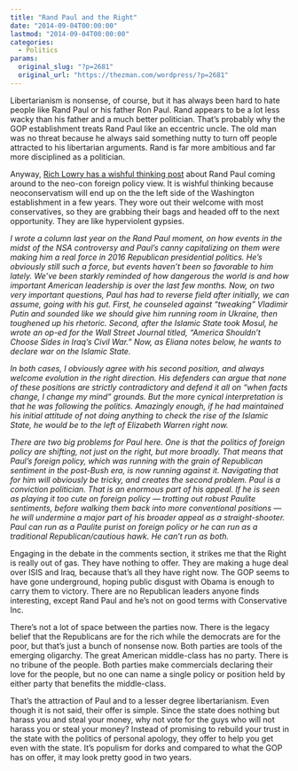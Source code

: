 ```yaml
---
title: "Rand Paul and the Right"
date: "2014-09-04T00:00:00"
lastmod: "2014-09-04T00:00:00"
categories:
  - Politics
params:
  original_slug: "?p=2681"
  original_url: "https://thezman.com/wordpress/?p=2681"
---
```


Libertarianism is nonsense, of course, but it has always been hard to
hate people like Rand Paul or his father Ron Paul. Rand appears to be a
lot less wacky than his father and a much better politician. That’s
probably why the GOP establishment treats Rand Paul like an eccentric
uncle. The old man was no threat because he always said something nutty
to turn off people attracted to his libertarian arguments. Rand is far
more ambitious and far more disciplined as a politician.

Anyway, <a
href="http://www.nationalreview.com/corner/387129/events-vs-rand-paul-rich-lowry"
rel="noopener noreferrer" target="_blank">Rich Lowry has a wishful
thinking post</a> about Rand Paul coming around to the neo-con foreign
policy view. It is wishful thinking because neoconservatism will end up
on the the left side of the Washington establishment in a few years.
They wore out their welcome with most conservatives, so they are
grabbing their bags and headed off to the next opportunity. They are
like hyperviolent gypsies.

*I wrote a column last year on the Rand Paul moment, on how events in
the midst of the NSA controversy and Paul’s canny capitalizing on them
were making him a real force in 2016 Republican presidential politics.
He’s obviously still such a force, but events haven’t been so favorable
to him lately. We’ve been starkly reminded of how dangerous the world is
and how important American leadership is over the last few months. Now,
on two very important questions, Paul has had to reverse field after
initially, we can assume, going with his gut. First, he counseled
against “tweaking” Vladimir Putin and sounded like we should give him
running room in Ukraine, then toughened up his rhetoric. Second, after
the Islamic State took Mosul, he wrote an op-ed for the Wall Street
Journal titled, “America Shouldn’t Choose Sides in Iraq’s Civil War.”
Now, as Eliana notes below, he wants to declare war on the Islamic
State.*

*In both cases, I obviously agree with his second position, and always
welcome evolution in the right direction. His defenders can argue that
none of these positions are strictly contradictory and defend it all on
“when facts change, I change my mind” grounds. But the more cynical
interpretation is that he was following the politics. Amazingly enough,
if he had maintained his initial attitude of not doing anything to check
the rise of the Islamic State, he would be to the left of Elizabeth
Warren right now.*

*There are two big problems for Paul here. One is that the politics of
foreign policy are shifting, not just on the right, but more broadly.
That means that Paul’s foreign policy, which was running with the grain
of Republican sentiment in the post-Bush era, is now running against it.
Navigating that for him will obviously be tricky, and creates the second
problem. Paul is a conviction politician. That is an enormous part of
his appeal. If he is seen as playing it too cute on foreign policy —
trotting out robust Paulite sentiments, before walking them back into
more conventional positions — he will undermine a major part of his
broader appeal as a straight-shooter. Paul can run as a Paulite purist
on foreign policy or he can run as a traditional Republican/cautious
hawk. He can’t run as both.*

Engaging in the debate in the comments section, it strikes me that the
Right is really out of gas. They have nothing to offer. They are making
a huge deal over ISIS and Iraq, because that’s all they have right now.
The GOP seems to have gone underground, hoping public disgust with Obama
is enough to carry them to victory. There are no Republican leaders
anyone finds interesting, except Rand Paul and he’s not on good terms
with Conservative Inc.

There’s not a lot of space between the parties now. There is the legacy
belief that the Republicans are for the rich while the democrats are for
the poor, but that’s just a bunch of nonsense now. Both parties are
tools of the emerging oligarchy. The great American middle-class has no
party. There is no tribune of the people. Both parties make commercials
declaring their love for the people, but no one can name a single policy
or position held by either party that benefits the middle-class.

That’s the attraction of Paul and to a lesser degree libertarianism.
Even though it is not said, their offer is simple. Since the state does
nothing but harass you and steal your money, why not vote for the guys
who will not harass you or steal your money? Instead of promising to
rebuild your trust in the state with the politics of personal apology,
they offer to help you get even with the state. It’s populism for dorks
and compared to what the GOP has on offer, it may look pretty good in
two years.
